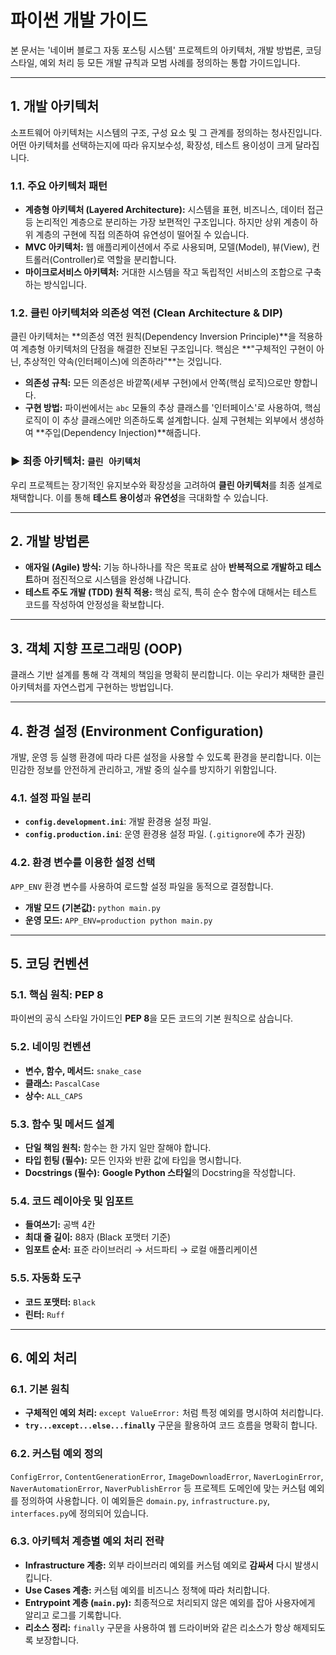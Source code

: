 # 파이썬 개발 가이드

본 문서는 '네이버 블로그 자동 포스팅 시스템' 프로젝트의 아키텍처, 개발 방법론, 코딩 스타일, 예외 처리 등 모든 개발 규칙과 모범 사례를 정의하는 통합 가이드입니다.

---

## 1. 개발 아키텍처

소프트웨어 아키텍처는 시스템의 구조, 구성 요소 및 그 관계를 정의하는 청사진입니다. 어떤 아키텍처를 선택하는지에 따라 유지보수성, 확장성, 테스트 용이성이 크게 달라집니다.

### 1.1. 주요 아키텍처 패턴

- **계층형 아키텍처 (Layered Architecture):** 시스템을 표현, 비즈니스, 데이터 접근 등 논리적인 계층으로 분리하는 가장 보편적인 구조입니다. 하지만 상위 계층이 하위 계층의 구현에 직접 의존하여 유연성이 떨어질 수 있습니다.
- **MVC 아키텍처:** 웹 애플리케이션에서 주로 사용되며, 모델(Model), 뷰(View), 컨트롤러(Controller)로 역할을 분리합니다.
- **마이크로서비스 아키텍처:** 거대한 시스템을 작고 독립적인 서비스의 조합으로 구축하는 방식입니다.

### 1.2. 클린 아키텍처와 의존성 역전 (Clean Architecture & DIP)

클린 아키텍처는 **의존성 역전 원칙(Dependency Inversion Principle)**을 적용하여 계층형 아키텍처의 단점을 해결한 진보된 구조입니다. 핵심은 **"구체적인 구현이 아닌, 추상적인 약속(인터페이스)에 의존하라"**는 것입니다.

- **의존성 규칙:** 모든 의존성은 바깥쪽(세부 구현)에서 안쪽(핵심 로직)으로만 향합니다.
- **구현 방법:** 파이썬에서는 `abc` 모듈의 추상 클래스를 '인터페이스'로 사용하여, 핵심 로직이 이 추상 클래스에만 의존하도록 설계합니다. 실제 구현체는 외부에서 생성하여 **주입(Dependency Injection)**해줍니다.

### ▶ 최종 아키텍처: `클린 아키텍처`

우리 프로젝트는 장기적인 유지보수와 확장성을 고려하여 **클린 아키텍처**를 최종 설계로 채택합니다. 이를 통해 **테스트 용이성**과 **유연성**을 극대화할 수 있습니다.

---

## 2. 개발 방법론

- **애자일 (Agile) 방식:** 기능 하나하나를 작은 목표로 삼아 **반복적으로 개발하고 테스트**하며 점진적으로 시스템을 완성해 나갑니다.
- **테스트 주도 개발 (TDD) 원칙 적용:** 핵심 로직, 특히 순수 함수에 대해서는 테스트 코드를 작성하여 안정성을 확보합니다.

---

## 3. 객체 지향 프로그래밍 (OOP)

클래스 기반 설계를 통해 각 객체의 책임을 명확히 분리합니다. 이는 우리가 채택한 클린 아키텍처를 자연스럽게 구현하는 방법입니다.

---

## 4. 환경 설정 (Environment Configuration)

개발, 운영 등 실행 환경에 따라 다른 설정을 사용할 수 있도록 환경을 분리합니다. 이는 민감한 정보를 안전하게 관리하고, 개발 중의 실수를 방지하기 위함입니다.

### 4.1. 설정 파일 분리
- **`config.development.ini`**: 개발 환경용 설정 파일.
- **`config.production.ini`**: 운영 환경용 설정 파일. (`.gitignore`에 추가 권장)

### 4.2. 환경 변수를 이용한 설정 선택
`APP_ENV` 환경 변수를 사용하여 로드할 설정 파일을 동적으로 결정합니다.

- **개발 모드 (기본값):** `python main.py`
- **운영 모드:** `APP_ENV=production python main.py`

---

## 5. 코딩 컨벤션

### 5.1. 핵심 원칙: PEP 8
파이썬의 공식 스타일 가이드인 **PEP 8**을 모든 코드의 기본 원칙으로 삼습니다.

### 5.2. 네이밍 컨벤션
- **변수, 함수, 메서드:** `snake_case`
- **클래스:** `PascalCase`
- **상수:** `ALL_CAPS`

### 5.3. 함수 및 메서드 설계
- **단일 책임 원칙:** 함수는 한 가지 일만 잘해야 합니다.
- **타입 힌팅 (필수):** 모든 인자와 반환 값에 타입을 명시합니다.
- **Docstrings (필수):** **Google Python 스타일**의 Docstring을 작성합니다.

### 5.4. 코드 레이아웃 및 임포트
- **들여쓰기:** 공백 4칸
- **최대 줄 길이:** 88자 (Black 포맷터 기준)
- **임포트 순서:** 표준 라이브러리 → 서드파티 → 로컬 애플리케이션

### 5.5. 자동화 도구
- **코드 포맷터:** `Black`
- **린터:** `Ruff`

---

## 6. 예외 처리

### 6.1. 기본 원칙
- **구체적인 예외 처리:** `except ValueError:` 처럼 특정 예외를 명시하여 처리합니다.
- **`try...except...else...finally`** 구문을 활용하여 코드 흐름을 명확히 합니다.

### 6.2. 커스텀 예외 정의
`ConfigError`, `ContentGenerationError`, `ImageDownloadError`, `NaverLoginError`, `NaverAutomationError`, `NaverPublishError` 등 프로젝트 도메인에 맞는 커스텀 예외를 정의하여 사용합니다. 이 예외들은 `domain.py`, `infrastructure.py`, `interfaces.py`에 정의되어 있습니다.

### 6.3. 아키텍처 계층별 예외 처리 전략
- **Infrastructure 계층:** 외부 라이브러리 예외를 커스텀 예외로 **감싸서** 다시 발생시킵니다.
- **Use Cases 계층:** 커스텀 예외를 비즈니스 정책에 따라 처리합니다.
- **Entrypoint 계층 (`main.py`):** 최종적으로 처리되지 않은 예외를 잡아 사용자에게 알리고 로그를 기록합니다.
- **리소스 정리:** `finally` 구문을 사용하여 웹 드라이버와 같은 리소스가 항상 해제되도록 보장합니다.